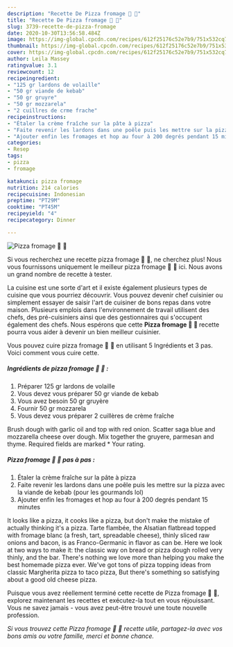 ```yaml
---
description: "Recette De Pizza fromage 🍕 🧀"
title: "Recette De Pizza fromage 🍕 🧀"
slug: 3739-recette-de-pizza-fromage
date: 2020-10-30T13:56:58.484Z
image: https://img-global.cpcdn.com/recipes/612f25176c52e7b9/751x532cq70/pizza-fromage-🍕-🧀-photo-principale-de-la-recette.jpg
thumbnail: https://img-global.cpcdn.com/recipes/612f25176c52e7b9/751x532cq70/pizza-fromage-🍕-🧀-photo-principale-de-la-recette.jpg
cover: https://img-global.cpcdn.com/recipes/612f25176c52e7b9/751x532cq70/pizza-fromage-🍕-🧀-photo-principale-de-la-recette.jpg
author: Leila Massey
ratingvalue: 3.1
reviewcount: 12
recipeingredient:
- "125 gr lardons de volaille"
- "50 gr viande de kebab"
- "50 gr gruyre"
- "50 gr mozzarela"
- "2 cuillres de crme frache"
recipeinstructions:
- "Étaler la crème fraîche sur la pâte à pizza"
- "Faite revenir les lardons dans une poêle puis les mettre sur la pizza avec la viande de kebab (pour les gourmands lol)"
- "Ajouter enfin les fromages et hop au four à 200 degrés pendant 15 minutes"
categories:
- Resep
tags:
- pizza
- fromage

katakunci: pizza fromage 
nutrition: 214 calories
recipecuisine: Indonesian
preptime: "PT29M"
cooktime: "PT45M"
recipeyield: "4"
recipecategory: Dinner

---
```



![Pizza fromage 🍕 🧀](https://img-global.cpcdn.com/recipes/612f25176c52e7b9/751x532cq70/pizza-fromage-🍕-🧀-photo-principale-de-la-recette.jpg)

Si vous recherchez une recette pizza fromage 🍕 🧀, ne cherchez plus! Nous vous fournissons uniquement le meilleur pizza fromage 🍕 🧀 ici. Nous avons un grand nombre de recette à tester.

La cuisine est une sorte d'art et il existe également plusieurs types de cuisine que vous pourriez découvrir. Vous pouvez devenir chef cuisinier ou simplement essayer de saisir l'art de cuisiner de bons repas dans votre maison. Plusieurs emplois dans l'environnement de travail utilisent des chefs, des pré-cuisiniers ainsi que des gestionnaires qui s'occupent également des chefs. Nous espérons que cette <strong> Pizza fromage 🍕 🧀 </strong> recette pourra vous aider à devenir un bien meilleur cuisinier.

<!--inarticleads1-->

Vous pouvez cuire pizza fromage 🍕 🧀 en utilisant 5 Ingrédients et 3 pas. Voici comment vous cuire cette.

##### Ingrédients de pizza fromage 🍕 🧀 :

1. Préparer 125 gr lardons de volaille
1. Vous devez vous préparer 50 gr viande de kebab
1. Vous avez besoin 50 gr gruyère
1. Fournir 50 gr mozzarela
1. Vous devez vous préparer 2 cuillères de crème fraîche


Brush dough with garlic oil and top with red onion. Scatter saga blue and mozzarella cheese over dough. Mix together the gruyere, parmesan and thyme. Required fields are marked * Your rating. 

<!--inarticleads2-->

##### Pizza fromage 🍕 🧀 pas à pas :

1. Étaler la crème fraîche sur la pâte à pizza
1. Faite revenir les lardons dans une poêle puis les mettre sur la pizza avec la viande de kebab (pour les gourmands lol)
1. Ajouter enfin les fromages et hop au four à 200 degrés pendant 15 minutes


It looks like a pizza, it cooks like a pizza, but don&#39;t make the mistake of actually thinking it&#39;s a pizza. Tarte flambée, the Alsatian flatbread topped with fromage blanc (a fresh, tart, spreadable cheese), thinly sliced raw onions and bacon, is as Franco-Germanic in flavor as can be. Here we look at two ways to make it: the classic way on bread or pizza dough rolled very thinly, and the bar. There&#39;s nothing we love more than helping you make the best homemade pizza ever. We&#39;ve got tons of pizza topping ideas from classic Margherita pizza to taco pizza, But there&#39;s something so satisfying about a good old cheese pizza. 

<!--inarticleads1-->

<p>
Puisque vous avez réellement terminé cette recette de Pizza fromage 🍕 🧀, explorez maintenant les recettes et exécutez-la tout en vous réjouissant. Vous ne savez jamais - vous avez peut-être trouvé une toute nouvelle profession.
</p>

<p>
<i>Si vous trouvez cette Pizza fromage 🍕 🧀 recette utile, partagez-la avec vos bons amis ou votre famille, merci et bonne chance.</i>
</p>
